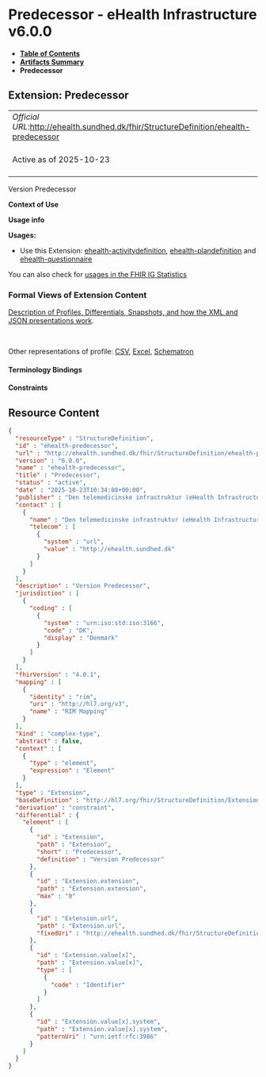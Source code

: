 # Predecessor - eHealth Infrastructure v6.0.0

* [**Table of Contents**](toc.md)
* [**Artifacts Summary**](artifacts.md)
* **Predecessor**

## Extension: Predecessor 

| | |
| :--- | :--- |
| *Official URL*:http://ehealth.sundhed.dk/fhir/StructureDefinition/ehealth-predecessor | *Version*:6.0.0 |
| Active as of 2025-10-23 | *Computable Name*:ehealth-predecessor |

Version Predecessor

**Context of Use**

**Usage info**

**Usages:**

* Use this Extension: [ehealth-activitydefinition](StructureDefinition-ehealth-activitydefinition.md), [ehealth-plandefinition](StructureDefinition-ehealth-plandefinition.md) and [ehealth-questionnaire](StructureDefinition-ehealth-questionnaire.md)

You can also check for [usages in the FHIR IG Statistics](https://packages2.fhir.org/xig/dk.ehealth.sundhed.fhir.ig.core|current/StructureDefinition/ehealth-predecessor)

### Formal Views of Extension Content

 [Description of Profiles, Differentials, Snapshots, and how the XML and JSON presentations work](http://build.fhir.org/ig/FHIR/ig-guidance/readingIgs.html#structure-definitions). 

 

Other representations of profile: [CSV](StructureDefinition-ehealth-predecessor.csv), [Excel](StructureDefinition-ehealth-predecessor.xlsx), [Schematron](StructureDefinition-ehealth-predecessor.sch) 

#### Terminology Bindings

#### Constraints



## Resource Content

```json
{
  "resourceType" : "StructureDefinition",
  "id" : "ehealth-predecessor",
  "url" : "http://ehealth.sundhed.dk/fhir/StructureDefinition/ehealth-predecessor",
  "version" : "6.0.0",
  "name" : "ehealth-predecessor",
  "title" : "Predecessor",
  "status" : "active",
  "date" : "2025-10-23T10:34:08+00:00",
  "publisher" : "Den telemedicinske infrastruktur (eHealth Infrastructure)",
  "contact" : [
    {
      "name" : "Den telemedicinske infrastruktur (eHealth Infrastructure)",
      "telecom" : [
        {
          "system" : "url",
          "value" : "http://ehealth.sundhed.dk"
        }
      ]
    }
  ],
  "description" : "Version Predecessor",
  "jurisdiction" : [
    {
      "coding" : [
        {
          "system" : "urn:iso:std:iso:3166",
          "code" : "DK",
          "display" : "Denmark"
        }
      ]
    }
  ],
  "fhirVersion" : "4.0.1",
  "mapping" : [
    {
      "identity" : "rim",
      "uri" : "http://hl7.org/v3",
      "name" : "RIM Mapping"
    }
  ],
  "kind" : "complex-type",
  "abstract" : false,
  "context" : [
    {
      "type" : "element",
      "expression" : "Element"
    }
  ],
  "type" : "Extension",
  "baseDefinition" : "http://hl7.org/fhir/StructureDefinition/Extension",
  "derivation" : "constraint",
  "differential" : {
    "element" : [
      {
        "id" : "Extension",
        "path" : "Extension",
        "short" : "Predecessor",
        "definition" : "Version Predecessor"
      },
      {
        "id" : "Extension.extension",
        "path" : "Extension.extension",
        "max" : "0"
      },
      {
        "id" : "Extension.url",
        "path" : "Extension.url",
        "fixedUri" : "http://ehealth.sundhed.dk/fhir/StructureDefinition/ehealth-predecessor"
      },
      {
        "id" : "Extension.value[x]",
        "path" : "Extension.value[x]",
        "type" : [
          {
            "code" : "Identifier"
          }
        ]
      },
      {
        "id" : "Extension.value[x].system",
        "path" : "Extension.value[x].system",
        "patternUri" : "urn:ietf:rfc:3986"
      }
    ]
  }
}

```
